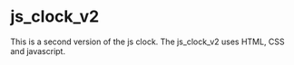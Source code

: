 # js_clock_v2
This is a second version of the js clock.
The js_clock_v2 uses HTML, CSS and javascript.
